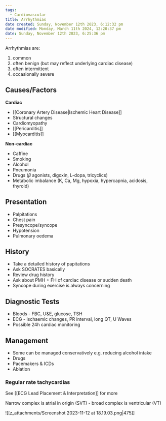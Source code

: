 ```yaml
---
tags:
  - Cardiovascular
title: Arrhythmias
date created: Sunday, November 12th 2023, 6:12:32 pm
date modified: Monday, March 11th 2024, 12:20:37 pm
date: Sunday, November 12th 2023, 6:25:36 pm
---
```

Arrhythmias are:
1. common
2. often benign (but may reflect underlying cardiac disease)
3. often intermittent
4. occasionally severe



## Causes/Factors

**Cardiac**
- [[Coronary Artery Disease|Ischemic Heart Disease]]
- Structural changes
- Cardiomyopathy
- [[Pericarditis]]
- [[Myocarditis]]

**Non-cardiac**
- Caffine
- Smoking
- Alcohol
- Pneumonia
- Drugs ($\beta$ agonists, digoxin, L-dopa, tricyclics)
- Metabolic imbalance (K, Ca, Mg, hypoxia, hypercapnia, acidosis, thyroid)

## Presentation

- Palpitations
- Chest pain
- Presyncope/syncope
- Hypotension
- Pulmonary oedema

## History

- Take a detailed history of papitations
- Ask SOCRATES basically 
- Review drug history
- Ask about PMH + FH of cardiac disease or sudden death
- Syncope during exercise is always concerning
## Diagnostic Tests

- Bloods - FBC, U&E, glucose, TSH
- ECG - ischaemic changes, PR interval, long QT, U Waves
- Possible 24h cardiac monitoring

## Management

- Some can be managed conservatively e.g. reducing alcohol intake
- Drugs
- Pacemakers & ICDs
- Ablation


### Regular rate tachycardias

See [[ECG Lead Placement & Interpretation]] for more

Narrow complex is atrial in origin (SVT) - broad complex is ventricular (VT)

![[z_attachments/Screenshot 2023-11-12 at 18.19.03.png|475]]

